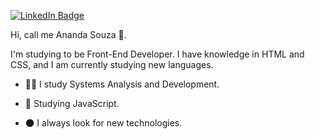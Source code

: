 
[![LinkedIn Badge](https://img.shields.io/badge/linkedin--%2300EBEB?style=for-the-badge&logo=linkedin&logoColor=white)](https://www.linkedin.com/in/anandas0uza/)

Hi, call me Ananda Souza 👋.

I'm  studying to be Front-End Developer. I have knowledge in HTML and CSS, and I am currently studying new languages.

- 👨‍🚀 I study Systems Analysis and Development. 
 
- 🌟 Studying JavaScript. 
 
- 🌑 I always look for new technologies.
